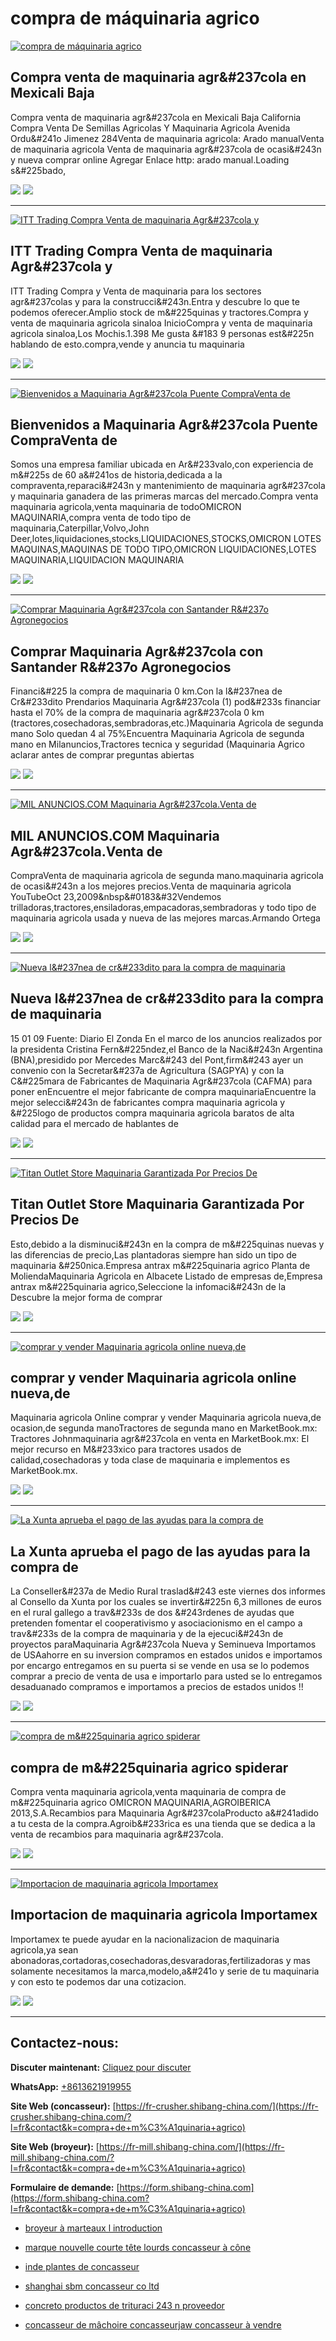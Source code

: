 # compra de máquinaria agrico

<a href="https://swt.shibang-china.com/?l=fr&img&k=compra+de+m%C3%A1quinaria+agrico" target="_blank">![compra de máquinaria agrico](http://static.shibang-china.com/all-800x300/67.jpg)</a>

## Compra venta de maquinaria agr&#237cola en Mexicali Baja
Compra venta de maquinaria agr&#237cola en Mexicali Baja California Compra Venta De Semillas Agricolas Y Maquinaria Agricola Avenida Ordu&#241o Jimenez 284Venta de maquinaria agricola: Arado manualVenta de maquinaria agricola Venta de maquinaria agr&#237cola de ocasi&#243n y nueva comprar online Agregar Enlace http: arado manual.Loading s&#225bado,


<a href="https://whatsapp.shibangsoft.com/WhatsApp.php" target="_blank" title="WhatsApp">![](http://static.shibang-china.com/icon/whatsapp.png)</a> <a href="https://swt.shibang-china.com/?l=fr&icon&k=compra+de+m%C3%A1quinaria+agrico" target="_blank">![](http://static.shibang-china.com/icon/chat-fr.png)</a>

---

<a href="https://swt.shibang-china.com/?l=fr&img&k=compra+de+m%C3%A1quinaria+agrico" target="_blank">![ITT Trading Compra Venta de maquinaria Agr&#237cola y](http://static.shibang-china.com/all-800x300/1300.jpg)</a>

## ITT Trading Compra Venta de maquinaria Agr&#237cola y
ITT Trading Compra y Venta de maquinaria para los sectores agr&#237colas y para la construcci&#243n.Entra y descubre lo que te podemos oferecer.Amplio stock de m&#225quinas y tractores.Compra y venta de maquinaria agricola sinaloa InicioCompra y venta de maquinaria agricola sinaloa,Los Mochis.1.398 Me gusta &#183 9 personas est&#225n hablando de esto.compra,vende y anuncia tu maquinaria


<a href="https://whatsapp.shibangsoft.com/WhatsApp.php" target="_blank" title="WhatsApp">![](http://static.shibang-china.com/icon/whatsapp.png)</a> <a href="https://swt.shibang-china.com/?l=fr&icon&k=compra+de+m%C3%A1quinaria+agrico" target="_blank">![](http://static.shibang-china.com/icon/chat-fr.png)</a>

---

<a href="https://swt.shibang-china.com/?l=fr&img&k=compra+de+m%C3%A1quinaria+agrico" target="_blank">![Bienvenidos a Maquinaria Agr&#237cola Puente CompraVenta de](http://static.shibang-china.com/all-800x300/902.jpg)</a>

## Bienvenidos a Maquinaria Agr&#237cola Puente CompraVenta de
Somos una empresa familiar ubicada en Ar&#233valo,con experiencia de m&#225s de 60 a&#241os de historia,dedicada a la compraventa,reparaci&#243n y mantenimiento de maquinaria agr&#237cola y maquinaria ganadera de las primeras marcas del mercado.Compra venta maquinaria agricola,venta maquinaria de todoOMICRON MAQUINARIA,compra venta de todo tipo de maquinaria,Caterpillar,Volvo,John Deer,lotes,liquidaciones,stocks,LIQUIDACIONES,STOCKS,OMICRON LOTES MAQUINAS,MAQUINAS DE TODO TIPO,OMICRON LIQUIDACIONES,LOTES MAQUINARIA,LIQUIDACION MAQUINARIA


<a href="https://whatsapp.shibangsoft.com/WhatsApp.php" target="_blank" title="WhatsApp">![](http://static.shibang-china.com/icon/whatsapp.png)</a> <a href="https://swt.shibang-china.com/?l=fr&icon&k=compra+de+m%C3%A1quinaria+agrico" target="_blank">![](http://static.shibang-china.com/icon/chat-fr.png)</a>

---

<a href="https://swt.shibang-china.com/?l=fr&img&k=compra+de+m%C3%A1quinaria+agrico" target="_blank">![Comprar Maquinaria Agr&#237cola con Santander R&#237o Agronegocios](http://static.shibang-china.com/all-800x300/337.jpg)</a>

## Comprar Maquinaria Agr&#237cola con Santander R&#237o Agronegocios
Financi&#225 la compra de maquinaria 0 km.Con la l&#237nea de Cr&#233dito Prendarios Maquinaria Agr&#237cola (1) pod&#233s financiar hasta el 70% de la compra de maquinaria agr&#237cola 0 km (tractores,cosechadoras,sembradoras,etc.)Maquinaria Agricola de segunda mano Solo quedan 4 al 75%Encuentra Maquinaria Agricola de segunda mano en Milanuncios,Tractores tecnica y seguridad (Maquinaria Agrico aclarar antes de comprar preguntas abiertas


<a href="https://whatsapp.shibangsoft.com/WhatsApp.php" target="_blank" title="WhatsApp">![](http://static.shibang-china.com/icon/whatsapp.png)</a> <a href="https://swt.shibang-china.com/?l=fr&icon&k=compra+de+m%C3%A1quinaria+agrico" target="_blank">![](http://static.shibang-china.com/icon/chat-fr.png)</a>

---

<a href="https://swt.shibang-china.com/?l=fr&img&k=compra+de+m%C3%A1quinaria+agrico" target="_blank">![MIL ANUNCIOS.COM Maquinaria Agr&#237cola.Venta de](http://static.shibang-china.com/all-800x300/416.jpg)</a>

## MIL ANUNCIOS.COM Maquinaria Agr&#237cola.Venta de
CompraVenta de maquinaria agricola de segunda mano.maquinaria agricola de ocasi&#243n a los mejores precios.Venta de maquinaria agricola YouTubeOct 23,2009&nbsp&#0183&#32Vendemos trilladoras,tractores,ensiladoras,empacadoras,sembradoras y todo tipo de maquinaria agricola usada y nueva de las mejores marcas.Armando Ortega


<a href="https://whatsapp.shibangsoft.com/WhatsApp.php" target="_blank" title="WhatsApp">![](http://static.shibang-china.com/icon/whatsapp.png)</a> <a href="https://swt.shibang-china.com/?l=fr&icon&k=compra+de+m%C3%A1quinaria+agrico" target="_blank">![](http://static.shibang-china.com/icon/chat-fr.png)</a>

---

<a href="https://swt.shibang-china.com/?l=fr&img&k=compra+de+m%C3%A1quinaria+agrico" target="_blank">![Nueva l&#237nea de cr&#233dito para la compra de maquinaria](http://static.shibang-china.com/all-800x300/1152.jpg)</a>

## Nueva l&#237nea de cr&#233dito para la compra de maquinaria
15 01 09 Fuente: Diario El Zonda En el marco de los anuncios realizados por la presidenta Cristina Fern&#225ndez,el Banco de la Naci&#243n Argentina (BNA),presidido por Mercedes Marc&#243 del Pont,firm&#243 ayer un convenio con la Secretar&#237a de Agricultura (SAGPYA) y con la C&#225mara de Fabricantes de Maquinaria Agr&#237cola (CAFMA) para poner enEncuentre el mejor fabricante de compra maquinariaEncuentre la mejor selecci&#243n de fabricantes compra maquinaria agricola y &#225logo de productos compra maquinaria agricola baratos de alta calidad para el mercado de hablantes de


<a href="https://whatsapp.shibangsoft.com/WhatsApp.php" target="_blank" title="WhatsApp">![](http://static.shibang-china.com/icon/whatsapp.png)</a> <a href="https://swt.shibang-china.com/?l=fr&icon&k=compra+de+m%C3%A1quinaria+agrico" target="_blank">![](http://static.shibang-china.com/icon/chat-fr.png)</a>

---

<a href="https://swt.shibang-china.com/?l=fr&img&k=compra+de+m%C3%A1quinaria+agrico" target="_blank">![Titan Outlet Store Maquinaria Garantizada Por Precios De](http://static.shibang-china.com/all-800x300/645.jpg)</a>

## Titan Outlet Store Maquinaria Garantizada Por Precios De
Esto,debido a la disminuci&#243n en la compra de m&#225quinas nuevas y las diferencias de precio,Las plantadoras siempre han sido un tipo de maquinaria &#250nica.Empresa antrax m&#225quinaria agrico Planta de MoliendaMaquinaria Agricola en Albacete Listado de empresas de,Empresa antrax m&#225quinaria agrico,Seleccione la infomaci&#243n de la Descubre la mejor forma de comprar


<a href="https://whatsapp.shibangsoft.com/WhatsApp.php" target="_blank" title="WhatsApp">![](http://static.shibang-china.com/icon/whatsapp.png)</a> <a href="https://swt.shibang-china.com/?l=fr&icon&k=compra+de+m%C3%A1quinaria+agrico" target="_blank">![](http://static.shibang-china.com/icon/chat-fr.png)</a>

---

<a href="https://swt.shibang-china.com/?l=fr&img&k=compra+de+m%C3%A1quinaria+agrico" target="_blank">![comprar y vender Maquinaria agricola online nueva,de](http://static.shibang-china.com/all-800x300/95.jpg)</a>

## comprar y vender Maquinaria agricola online nueva,de
Maquinaria agricola Online comprar y vender Maquinaria agricola nueva,de ocasion,de segunda manoTractores de segunda mano en MarketBook.mx: Tractores Johnmaquinaria agr&#237cola en venta en MarketBook.mx: El mejor recurso en M&#233xico para tractores usados de calidad,cosechadoras y toda clase de maquinaria e implementos es MarketBook.mx.


<a href="https://whatsapp.shibangsoft.com/WhatsApp.php" target="_blank" title="WhatsApp">![](http://static.shibang-china.com/icon/whatsapp.png)</a> <a href="https://swt.shibang-china.com/?l=fr&icon&k=compra+de+m%C3%A1quinaria+agrico" target="_blank">![](http://static.shibang-china.com/icon/chat-fr.png)</a>

---

<a href="https://swt.shibang-china.com/?l=fr&img&k=compra+de+m%C3%A1quinaria+agrico" target="_blank">![La Xunta aprueba el pago de las ayudas para la compra de](http://static.shibang-china.com/all-800x300/953.jpg)</a>

## La Xunta aprueba el pago de las ayudas para la compra de
La Conseller&#237a de Medio Rural traslad&#243 este viernes dos informes al Consello da Xunta por los cuales se invertir&#225n 6,3 millones de euros en el rural gallego a trav&#233s de dos &#243rdenes de ayudas que pretenden fomentar el cooperativismo y asociacionismo en el campo a trav&#233s de la compra de maquinaria y de la ejecuci&#243n de proyectos paraMaquinaria Agr&#237cola Nueva y Seminueva Importamos de USAahorre en su inversion compramos en estados unidos e importamos por encargo entregamos en su puerta si se vende en usa se lo podemos comprar a precio de venta de usa e importarlo para usted se lo entregamos desaduanado compramos e importamos a precios de estados unidos !!


<a href="https://whatsapp.shibangsoft.com/WhatsApp.php" target="_blank" title="WhatsApp">![](http://static.shibang-china.com/icon/whatsapp.png)</a> <a href="https://swt.shibang-china.com/?l=fr&icon&k=compra+de+m%C3%A1quinaria+agrico" target="_blank">![](http://static.shibang-china.com/icon/chat-fr.png)</a>

---

<a href="https://swt.shibang-china.com/?l=fr&img&k=compra+de+m%C3%A1quinaria+agrico" target="_blank">![compra de m&#225quinaria agrico spiderar](http://static.shibang-china.com/all-800x300/815.jpg)</a>

## compra de m&#225quinaria agrico spiderar
Compra venta maquinaria agricola,venta maquinaria de compra de m&#225quinaria agrico OMICRON MAQUINARIA,AGROIBERICA 2013,S.A.Recambios para Maquinaria Agr&#237colaProducto a&#241adido a tu cesta de la compra.Agroib&#233rica es una tienda que se dedica a la venta de recambios para maquinaria agr&#237cola.


<a href="https://whatsapp.shibangsoft.com/WhatsApp.php" target="_blank" title="WhatsApp">![](http://static.shibang-china.com/icon/whatsapp.png)</a> <a href="https://swt.shibang-china.com/?l=fr&icon&k=compra+de+m%C3%A1quinaria+agrico" target="_blank">![](http://static.shibang-china.com/icon/chat-fr.png)</a>

---

<a href="https://swt.shibang-china.com/?l=fr&img&k=compra+de+m%C3%A1quinaria+agrico" target="_blank">![Importacion de maquinaria agricola Importamex](http://static.shibang-china.com/all-800x300/690.jpg)</a>

## Importacion de maquinaria agricola Importamex
Importamex te puede ayudar en la nacionalizacion de maquinaria agricola,ya sean abonadoras,cortadoras,cosechadoras,desvaradoras,fertilizadoras y mas solamente necesitamos la marca,modelo,a&#241o y serie de tu maquinaria y con esto te podemos dar una cotizacion.

<a href="https://whatsapp.shibangsoft.com/WhatsApp.php" target="_blank" title="WhatsApp">![](http://static.shibang-china.com/icon/whatsapp.png)</a> <a href="https://swt.shibang-china.com/?l=fr&icon&k=compra+de+m%C3%A1quinaria+agrico" target="_blank">![](http://static.shibang-china.com/icon/chat-fr.png)</a>

---
## Contactez-nous:

**Discuter maintenant:** [Cliquez pour discuter](https://swt.shibang-china.com?l=fr&contact&k=compra+de+m%C3%A1quinaria+agrico)

**WhatsApp:**  [+8613621919955](https://whatsapp.shibangsoft.com/WhatsApp.php)

**Site Web (concasseur):** [https://fr-crusher.shibang-china.com/](https://fr-crusher.shibang-china.com/?l=fr&contact&k=compra+de+m%C3%A1quinaria+agrico)

**Site Web (broyeur):** [https://fr-mill.shibang-china.com/](https://fr-mill.shibang-china.com/?l=fr&contact&k=compra+de+m%C3%A1quinaria+agrico)

**Formulaire de demande:** [https://form.shibang-china.com](https://form.shibang-china.com?l=fr&contact&k=compra+de+m%C3%A1quinaria+agrico)

* [broyeur à marteaux l introduction](../61/broyeur%20%C3%A0%20marteaux%20l%20introduction.md)

* [marque nouvelle courte tête lourds concasseur à cône](../65/marque%20nouvelle%20courte%20t%C3%AAte%20lourds%20concasseur%20%C3%A0%20c%C3%B4ne.md)

* [inde plantes de concasseur](../62/inde%20plantes%20de%20concasseur.md)

* [shanghai sbm concasseur co ltd](../65/shanghai%20sbm%20concasseur%20co%20ltd.md)

* [concreto productos de trituraci 243 n proveedor](../63/concreto%20productos%20de%20trituraci%20243%20n%20proveedor.md)

* [concasseur de mâchoire concasseurjaw concasseur à vendre](../65/concasseur%20de%20m%C3%A2choire%20concasseurjaw%20concasseur%20%C3%A0%20vendre.md)